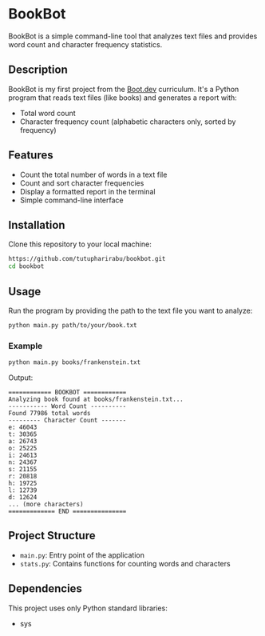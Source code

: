 # BookBot

BookBot is a simple command-line tool that analyzes text files and provides word count and character frequency statistics.

## Description

BookBot is my first project from the [Boot.dev](https://www.boot.dev) curriculum. It's a Python program that reads text files (like books) and generates a report with:

- Total word count
- Character frequency count (alphabetic characters only, sorted by frequency)

## Features

- Count the total number of words in a text file
- Count and sort character frequencies
- Display a formatted report in the terminal
- Simple command-line interface

## Installation

Clone this repository to your local machine:

```bash
https://github.com/tutupharirabu/bookbot.git
cd bookbot
```

## Usage

Run the program by providing the path to the text file you want to analyze:

```bash
python main.py path/to/your/book.txt
```

### Example

```bash
python main.py books/frankenstein.txt
```

Output:
```
============ BOOKBOT ============
Analyzing book found at books/frankenstein.txt...
----------- Word Count ----------
Found 77986 total words
--------- Character Count -------
e: 46043
t: 30365
a: 26743
o: 25225
i: 24613
n: 24367
s: 21155
r: 20818
h: 19725
l: 12739
d: 12624
... (more characters)
============= END ===============
```

## Project Structure

- `main.py`: Entry point of the application
- `stats.py`: Contains functions for counting words and characters

## Dependencies

This project uses only Python standard libraries:
- sys
